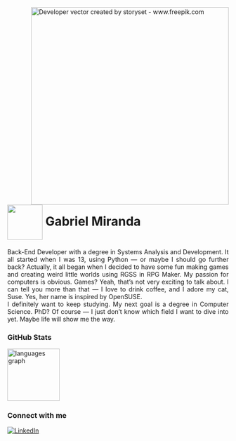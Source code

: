 <img align="right" alt="Developer vector created by storyset - www.freepik.com" height="450" src="https://cdn.pixabay.com/animation/2023/10/30/14/40/14-40-05-944_512.gif">

<h1>
    <a>
     <img align="center" width="80px" src="https://i.pinimg.com/originals/e9/26/16/e9261611196ebd98b2d76ab0627699a0.gif"></a>
    <span>Gabriel Miranda</span>
</h1>

<p align="justify">Back-End Developer with a degree in Systems Analysis and Development.
It all started when I was 13, using Python — or maybe I should go further back? Actually, it all began when I decided to have some fun making games and creating weird little worlds using RGSS in RPG Maker.
My passion for computers is obvious. Games? Yeah, that’s not very exciting to talk about. I can tell you more than that — I love to drink coffee, and I adore my cat, Suse. Yes, her name is inspired by OpenSUSE. 
<br>
I definitely want to keep studying. My next goal is a degree in Computer Science. PhD? Of course — I just don’t know which field I want to dive into yet. Maybe life will show me the way</a>.</p>

### GitHub Stats

<div align="left">
  <img src="https://github-readme-stats.vercel.app/api/top-langs?username=gabrielmirandasilv&locale=en&hide_title=false&layout=compact&card_width=320&langs_count=5&theme=dark&hide_border=true&order=2" height="119" alt="languages graph"  />
</div>


### Connect with me

[![LinkedIn](https://img.shields.io/badge/-LinkedIn-000?style=for-the-badge&logo=linkedin&logoColor=FF00F6&color:FFF)](https://www.linkedin.com/in/gabrielmirandasilv/)
